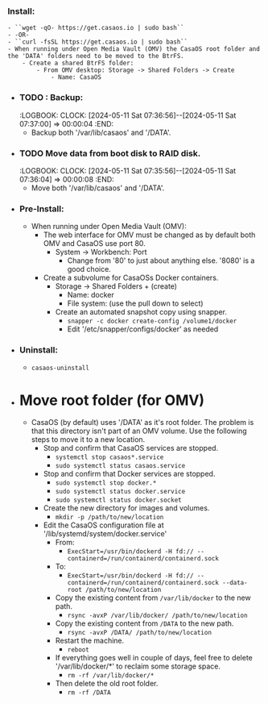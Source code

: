 ### Install:
	- ``wget -qO- https://get.casaos.io | sudo bash``
	- -OR-
	- ``curl -fsSL https://get.casaos.io | sudo bash``
	- When running under Open Media Vault (OMV) the CasaOS root folder and the 'DATA' folders need to be moved to the BtrFS.
		- Create a shared BtrFS folder:
			- From OMV desktop: Storage -> Shared Folders -> Create
				- Name: CasaOS
- ### TODO : Backup:
  :LOGBOOK:
  CLOCK: [2024-05-11 Sat 07:36:56]--[2024-05-11 Sat 07:37:00] =>  00:00:04
  :END:
	- Backup both '/var/lib/casaos' and '/DATA'.
- ### TODO Move data from boot disk to RAID disk.
  :LOGBOOK:
  CLOCK: [2024-05-11 Sat 07:35:56]--[2024-05-11 Sat 07:36:04] =>  00:00:08
  :END:
	- Move both '/var/lib/casaos' and '/DATA'.
- ### Pre-Install:
	- When running under Open Media Vault (OMV):
		- The web interface for OMV must be changed as by default both OMV and CasaOS use port 80.
			- System -> Workbench: Port
				- Change from '80' to just about anything else.  '8080' is a good choice.
		- Create a subvolume for CasaOSs Docker containers.
			- Storage -> Shared Folders + (create)
				- Name: docker
				- File system: (use the pull down to select)
			- Create an automated snapshot copy using snapper.
				- ``snapper -c docker create-config /volume1/docker``
				- Edit '/etc/snapper/configs/docker' as needed
- ### Uninstall:
	- ``casaos-uninstall``
- # Move root folder (for OMV)
	- CasaOS (by default) uses '/DATA' as it's root folder.  The problem is that this directory isn't part of an OMV volume.  Use the following steps to move it to a new location.
		- Stop and confirm that CasaOS services are stopped.
			- ``systemctl stop casaos*.service``
			- ``sudo systemctl status casaos.service``
		- Stop and confirm that Docker services are stopped.
			- ``sudo systemctl stop docker.*``
			- ``sudo systemctl status docker.service``
			- ``sudo systemctl status docker.socket``
		- Create the new directory for images and volumes.
			- ``mkdir -p /path/to/new/location``
		- Edit the CasaOS configuration file at '/lib/systemd/system/docker.service'
			- From:
				- ``ExecStart=/usr/bin/dockerd -H fd:// --containerd=/run/containerd/containerd.sock``
			- To:
				- ``ExecStart=/usr/bin/dockerd -H fd:// --containerd=/run/containerd/containerd.sock --data-root /path/to/new/location``
			- Copy the existing content from `/var/lib/docker` to the new path.
				- ``rsync -avxP /var/lib/docker/ /path/to/new/location``
			- Copy the existing content from `/DATA` to the new path.
				- ``rsync -avxP /DATA/ /path/to/new/location``
			- Restart the machine.
				- ``reboot``
			- If everything goes well in couple of days, feel free to delete '/var/lib/docker/*' to reclaim some storage space.
				- ``rm -rf /var/lib/docker/*``
			- Then delete the old root folder.
				- ``rm -rf /DATA``
